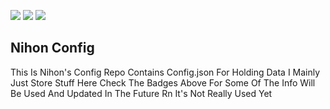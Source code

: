 <img src="https://img.shields.io/badge/Version-5.3.3-%23CD3255" > <img src="https://img.shields.io/badge/Discord-aUEq6QJRMW-blue" > <img src="https://img.shields.io/badge/Download-wearedevs.net%2Fd%2Fnihon-success" >

## Nihon Config

This Is Nihon's Config Repo Contains Config.json For Holding Data
I Mainly Just Store Stuff Here Check The Badges Above For Some Of The Info
Will Be Used And Updated In The Future Rn It's Not Really Used Yet
